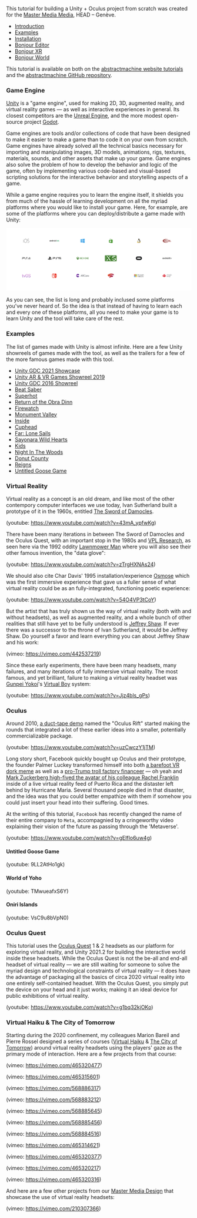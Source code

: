 This tutorial for building a Unity + Oculus project from scratch was created for the [Master Media Media](https://www.hesge.ch/head/en/programs-research/master-arts-media-design), HEAD – Genève.

- [Introduction](#Game-Engine)
- [Examples](#Examples)
- [Installation](00_installation)
- [Bonjour Editor](02_hello-editor)
- [Bonjour XR](03_hello-xr)
- [Bonjour World](04_hello-world)

This tutorial is available on both on the [abstractmachine website tutorials](https://abstractmachine.net/tutorials) and the [abstractmachine GitHub repository](https://github.com/abstractmachine/head-media-design-oculus).

### Game Engine

[Unity](https://unity.com/) is a "game engine", used for making 2D, 3D, augmented reality, and virtual reality games — as well as interactive experiences in general. Its closest competitors are the [Unreal Engine](https://www.unrealengine.com/en-US/), and the more modest open-source project [Godot](https://godotengine.org).

Game engines are tools and/or collections of code that have been designed to make it easier to make a game than to code it on your own from scratch. Game engines have already solved all the technical basics necessary for importing and manipulating images, 3D models, animations, rigs, textures, materials, sounds, and other assets that make up your game. Game engines also solve the problem of how to develop the behavior and logic of the game, often by implementing various code-based and visual-based scripting solutions for the interactive behavior and storytelling aspects of a game.

While a game engine requires you to learn the engine itself, it shields you from much of the hassle of learning development on all the myriad platforms where you would like to install your game. Here, for example, are some of the platforms where you can deploy/distribute a game made with Unity:

![Unity Platforms](unity-platforms.png)

As you can see, the list is long and probably inclused some platforms you've never heard of. So the idea is that instead of having to learn each and every one of these platforms, all you need to make your game is to learn Unity and the tool will take care of the rest.

### Examples

The list of games made with Unity is almost infinite. Here are a few Unity showreels of games made with the tool, as well as the trailers for a few of the more famous games made with this tool.

- [Unity GDC 2021 Showcase](https://www.youtube.com/watch?v=na7EMenl2lY)
- [Unity AR & VR Games Showreel 2019](https://www.youtube.com/watch?v=zNMlglRyRSo)
- [Unity GDC 2016 Showreel](https://www.youtube.com/watch?v=8lWpnvNxs8k)
- [Beat Saber](https://www.youtube.com/watch?v=vL39Sg2AqWg)
- [Superhot](https://www.youtube.com/watch?v=A1jothqmqHw)
- [Return of the Obra Dinn](https://www.youtube.com/watch?v=ILolesm8kFY)
- [Firewatch](https://www.youtube.com/watch?v=HdUYYnfRdl8)
- [Monument Valley](https://www.youtube.com/watch?v=tW2KUxyq8Vg)
- [Inside](https://www.youtube.com/watch?v=op4G1--kb-g)
- [Cuphead](https://www.youtube.com/watch?v=NN-9SQXoi50)
- [Far: Lone Sails](https://www.youtube.com/watch?v=_QiC8pNfYl4)
- [Sayonara Wild Hearts](https://www.youtube.com/watch?v=F-RyxYcxSQ4)
- [Kids](https://www.youtube.com/watch?v=GAyvZ22AxNw)
- [Night In The Woods](https://www.youtube.com/watch?v=Aj_rrFIWpnI)
- [Donut County](https://www.youtube.com/watch?v=NWt1GPkfzkM)
- [Reigns](https://www.youtube.com/watch?v=lcOYlTbl-as)
- [Untitled Goose Game](https://www.youtube.com/watch?v=9LL2AtHo1gk)

### Virtual Reality
Virtual reality as a concept is an old dream, and like most of the other contempory computer interfaces we use today, Ivan Sutherland built a prototype of it in the 1960s, entitled [The Sword of Damocles](https://en.wikipedia.org/wiki/The_Sword_of_Damocles_(virtual_reality)).

(youtube: https://www.youtube.com/watch?v=43mA_ypfwKg)

There have been many iterations in between The Sword of Damocles and the Oculus Quest, with an important stop in the 1980s and [VPL Research](https://en.wikipedia.org/wiki/VPL_Research), as seen here via the 1992 oddity [Lawnmower Man](https://en.wikipedia.org/wiki/The_Lawnmower_Man_(film)) where you will also see their other famous invention, the "data glove":

(youtube: https://www.youtube.com/watch?v=zTrgHXNAs24)

We should also cite Char Davis' 1995 installation/experience [Osmose](http://www.medienkunstnetz.de/works/osmose/) which was the first immersive experience that gave us a fuller sense of what virtual reality could be as an fully-integrated, functioning poetic experience:

(youtube: https://www.youtube.com/watch?v=54O4VP3tCoY)

But the artist that has truly shown us the way of virtual reality (both with and without headsets), as well as augmented reality, and a whole bunch of other realities that still have yet to be fully understood is [Jeffrey Shaw](https://en.wikipedia.org/wiki/Jeffrey_Shaw). If ever there was a successor to the throne of Ivan Sutherland, it would be Jeffrey Shaw. Do yourself a favor and learn everything you can about Jeffrey Shaw and his work:

(vimeo: https://vimeo.com/442537219)

Since these early experiments, there have been many headsets, many failures, and many iterations of fully immersive virtual reality. The most famous, and yet brilliant, failure to making a virtual reality headset was [Gunpei Yokoi](https://en.wikipedia.org/wiki/Gunpei_Yokoi)'s [Virtual Boy](https://en.wikipedia.org/wiki/Virtual_Boy) system:

(youtube: https://www.youtube.com/watch?v=Jjz4bls_gPs)

### Oculus
Around 2010, [a duct-tape demo](https://arstechnica.com/gaming/2012/09/virtual-realitys-time-to-shine-hands-on-with-the-oculus-rift/) named the "Oculus Rift" started making the rounds that integrated a lot of these earlier ideas into a smaller, potentially commercializable package.

(youtube: https://www.youtube.com/watch?v=uzCwczY1jTM)

Long story short, Facebook quickly bought up Oculus and their prototype, the founder Palmer Luckey transformed himself into both [a barefoot VR dork meme](https://knowyourmeme.com/memes/times-virtual-reality-magazine-cover) as well as a [pro-Trump troll factory financeer](https://www.theverge.com/2016/9/23/13025422/palmer-luckey-oculus-founder-funding-donald-trump-trolls) — oh yeah and [Mark Zuckerberg high-fived the avatar of his colleague Rachel Franklin](https://www.theverge.com/2017/10/9/16450346/zuckerberg-facebook-spaces-puerto-rico-virtual-reality-hurricane) inside of a live virtual reality feed of Puerto Rica and the distaster left behind by Hurricane Maria. Several thousand people died in that disaster, and the idea was that you could better empathize with them if somehow you could just insert your head into their suffering. Good times.

At the writing of this tutorial, `Facebook` has recently changed the name of their entire company to `Meta`, accompagnied by a cringeworthy video explaining their vision of the future as passing through the 'Metaverse'.

(youtube: https://www.youtube.com/watch?v=gElfIo6uw4g)

#### Untitled Goose Game
(youtube: 9LL2AtHo1gk)

#### World of Yoho
(youtube: TMwueafxS6Y)

#### Oniri Islands
(youtube: VsC9u8bVpN0)

### Oculus Quest
This tutorial uses the [Oculus Quest](https://www.oculus.com/quest-2/) 1 & 2 headsets as our platform for exploring virtual reality, and Unity 2021.2 for building the interactive world inside these headsets. While the Oculus Quest is not the be-all and end-all headset of virtual reality — we are still waiting for someone to solve the myriad design and technological constraints of virtual reality — it does have the advantage of packaging all the basics of circa 2020 virtual reality into one entirely self-contained headset. With the Oculus Quest, you simply put the device on your head and it just works; making it an ideal device for public exhibitions of virtual reality.

(youtube: https://www.youtube.com/watch?v=g1bq32kjOKo)

### Virtual Haiku & The City of Tomorrow
Starting during the 2020 confinement, my colleagues Marion Bareil and Pierre Rossel designed a series of courses ([Virtual Haiku](https://www.hesge.ch/head/en/project/master-media-design-virtual-haiku) & [The City of Tomorrow](https://www.hesge.ch/head/en/project/vr-workshop-imagining-city-tomorrow)) around virtual reality headsets using the players' gaze as the primary mode of interaction. Here are a few projects from that course:

(vimeo: https://vimeo.com/465320477)

(vimeo: https://vimeo.com/465315601)

(vimeo: https://vimeo.com/568886317)

(vimeo: https://vimeo.com/568883212)

(vimeo: https://vimeo.com/568885645)

(vimeo: https://vimeo.com/568885456)

(vimeo: https://vimeo.com/568884516)

(vimeo: https://vimeo.com/465314621)

(vimeo: https://vimeo.com/465320377)

(vimeo: https://vimeo.com/465320217)

(vimeo: https://vimeo.com/465320316)

And here are a few other projects from our [Master Media Design](https://www.hesge.ch/head/en/programs-research/master-arts-media-design) that showcase the use of virtual reality headsets:

(vimeo: https://vimeo.com/210307366)
